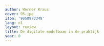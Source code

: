```yaml
---
author: Werner Kraus
cover: 95.jpg
isbn: '9060973348'
lang: nl
layout: review
title: De digitale modelbaan in de praktijk
year: 0
---
```


